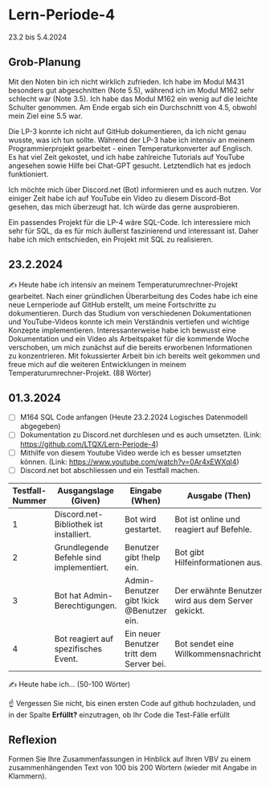 # Lern-Periode-4

23.2 bis 5.4.2024

## Grob-Planung

Mit den Noten bin ich nicht wirklich zufrieden. Ich habe im Modul M431 besonders gut abgeschnitten (Note 5.5), während ich im Modul M162 sehr schlecht war (Note 3.5). Ich habe das Modul M162 ein wenig auf die leichte Schulter genommen. Am Ende ergab sich ein Durchschnitt von 4.5, obwohl mein Ziel eine 5.5 war.

Die LP-3 konnte ich nicht auf GitHub dokumentieren, da ich nicht genau wusste, was ich tun sollte. Während der LP-3 habe ich intensiv an meinem Programmierprojekt gearbeitet - einen Temperaturkonverter auf Englisch. Es hat viel Zeit gekostet, und ich habe zahlreiche Tutorials auf YouTube angesehen sowie Hilfe bei Chat-GPT gesucht. Letztendlich hat es jedoch funktioniert.

Ich möchte mich über Discord.net (Bot) informieren und es auch nutzen. Vor einiger Zeit habe ich auf YouTube ein Video zu diesem Discord-Bot gesehen, das mich überzeugt hat. Ich würde das gerne ausprobieren.

Ein passendes Projekt für die LP-4 wäre SQL-Code. Ich interessiere mich sehr für SQL, da es für mich äußerst faszinierend und interessant ist. Daher habe ich mich entschieden, ein Projekt mit SQL zu realisieren.

## 23.2.2024

✍️ Heute habe ich intensiv an meinem Temperaturumrechner-Projekt gearbeitet. Nach einer gründlichen Überarbeitung des Codes habe ich eine neue Lernperiode auf GitHub erstellt, um meine Fortschritte zu dokumentieren. Durch das Studium von verschiedenen Dokumentationen und YouTube-Videos konnte ich mein Verständnis vertiefen und wichtige Konzepte implementieren. Interessanterweise habe ich bewusst eine Dokumentation und ein Video als Arbeitspaket für die kommende Woche verschoben, um mich zunächst auf die bereits erworbenen Informationen zu konzentrieren. Mit fokussierter Arbeit bin ich bereits weit gekommen und freue mich auf die weiteren Entwicklungen in meinem Temperaturumrechner-Projekt. (88 Wörter)

## 01.3.2024

- [ ] M164 SQL Code anfangen (Heute 23.2.2024 Logisches Datenmodell abgegeben)
- [ ] Dokumentation zu Discord.net durchlesen und es auch umsetzten. (Link: https://github.com/LTQX/Lern-Periode-4)
- [ ] Mithilfe von diesem Youtube Video werde ich es besser umsetzten können. (Link: https://www.youtube.com/watch?v=0Ar4xEWXqI4)
- [ ] Discord.net bot abschliessen und ein Testfall machen.

| Testfall-Nummer | Ausgangslage (Given) | Eingabe (When) | Ausgabe (Then) | Erfüllt? |
| --- | --- | --- | --- | --- |
| 1   | Discord.net-Bibliothek ist installiert. | Bot wird gestartet. | Bot ist online und reagiert auf Befehle. |     |
| 2   | Grundlegende Befehle sind implementiert. | Benutzer gibt !help ein. | Bot gibt Hilfeinformationen aus. |     |
| 3   | Bot hat Admin-Berechtigungen. | Admin-Benutzer gibt !kick @Benutzer ein. | Der erwähnte Benutzer wird aus dem Server gekickt. |     |
| 4   | Bot reagiert auf spezifisches Event. | Ein neuer Benutzer tritt dem Server bei. | Bot sendet eine Willkommensnachricht. |     |

✍️ Heute habe ich... (50-100 Wörter)

☝️ Vergessen Sie nicht, bis einen ersten Code auf github hochzuladen, und in der Spalte **Erfüllt?** einzutragen, ob Ihr Code die Test-Fälle erfüllt

## Reflexion

Formen Sie Ihre Zusammenfassungen in Hinblick auf Ihren VBV zu einem zusammenhängenden Text von 100 bis 200 Wörtern (wieder mit Angabe in Klammern).
